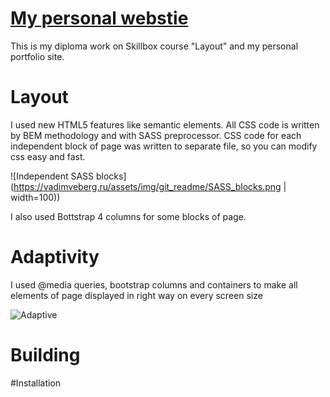 # [My personal webstie](https://vadimveberg.ru/)
This is my diploma work on Skillbox course "Layout" and my personal portfolio site.

# Layout
I used new HTML5 features like semantic elements. All CSS code is written by BEM methodology and with SASS preprocessor. CSS code for each independent block of page was written to separate file, so you can modify css easy and fast.

![Independent SASS blocks](https://vadimveberg.ru/assets/img/git_readme/SASS_blocks.png | width=100)) 

I also used Bottstrap 4 columns for some blocks of page.

# Adaptivity
I used @media queries, bootstrap columns and containers to make all elements of page displayed in right way on every screen size

![Adaptive](https://vadimveberg.ru/assets/img/git_readme/Adaptive.png)

# Building

#Installation
